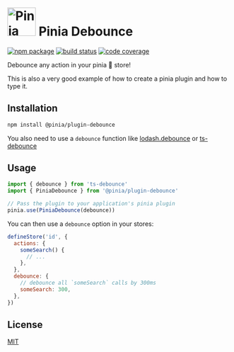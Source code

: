 <h1>
  <img height="64" src="https://pinia.esm.dev/logo.svg" alt="Pinia logo">
  Pinia Debounce
</h1>

<a href="https://npmjs.com/package/@pinia/plugin-debounce"><img src="https://badgen.net/npm/v/@pinia/plugin/latest" alt="npm package"></a>
<a href="https://github.com/posva/pinia-plugin-debounce/actions/workflows/test.yml"><img src="https://github.com/posva/pinia-plugin-debounce/workflows/test/badge.svg" alt="build status"></a>
<a href="https://codecov.io/github/posva/pinia-plugin-debounce"><img src="https://badgen.net/codecov/c/github/posva/pinia-plugin-debounce" alt="code coverage"></a>

Debounce any action in your pinia 🍍 store!

This is also a very good example of how to create a pinia plugin and how to type it.

## Installation

```sh
npm install @pinia/plugin-debounce
```

You also need to use a `debounce` function like [lodash.debounce](https://lodash.com/docs/4.17.15#debounce) or [ts-debounce](https://github.com/chodorowicz/ts-debounce)

## Usage

```js
import { debounce } from 'ts-debounce'
import { PiniaDebounce } from '@pinia/plugin-debounce'

// Pass the plugin to your application's pinia plugin
pinia.use(PiniaDebounce(debounce))
```

You can then use a `debounce` option in your stores:

```js
defineStore('id', {
  actions: {
    someSearch() {
      // ...
    },
  },
  debounce: {
    // debounce all `someSearch` calls by 300ms
    someSearch: 300,
  },
})
```

## License

[MIT](http://opensource.org/licenses/MIT)
